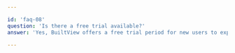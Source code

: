 ```yaml
---

id: 'faq-08'
question: 'Is there a free trial available?'
answer: 'Yes, BuiltView offers a free trial period for new users to explore the features and benefits of the platform before committing to a subscription.'

---
```

